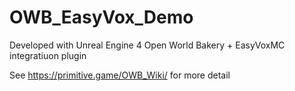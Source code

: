 # OWB_EasyVox_Demo

Developed with Unreal Engine 4
Open World Bakery + EasyVoxMC integratiuon plugin

See https://primitive.game/OWB_Wiki/ for more detail
